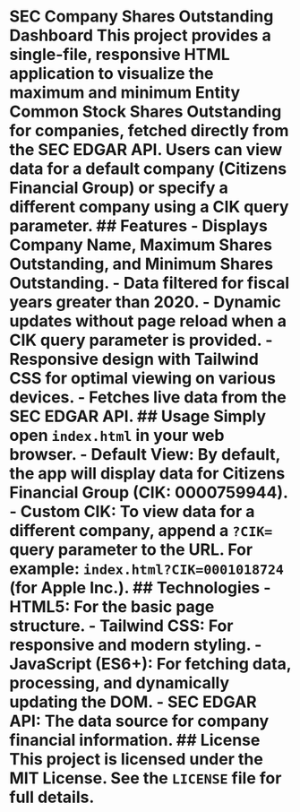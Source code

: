 # SEC Company Shares Outstanding Dashboard This project provides a single-file, responsive HTML application to visualize the maximum and minimum Entity Common Stock Shares Outstanding for companies, fetched directly from the SEC EDGAR API. Users can view data for a default company (Citizens Financial Group) or specify a different company using a CIK query parameter. ## Features - Displays Company Name, Maximum Shares Outstanding, and Minimum Shares Outstanding. - Data filtered for fiscal years greater than 2020. - Dynamic updates without page reload when a CIK query parameter is provided. - Responsive design with Tailwind CSS for optimal viewing on various devices. - Fetches live data from the SEC EDGAR API. ## Usage Simply open `index.html` in your web browser. - **Default View:** By default, the app will display data for Citizens Financial Group (CIK: 0000759944). - **Custom CIK:** To view data for a different company, append a `?CIK=` query parameter to the URL. For example: `index.html?CIK=0001018724` (for Apple Inc.). ## Technologies - **HTML5:** For the basic page structure. - **Tailwind CSS:** For responsive and modern styling. - **JavaScript (ES6+):** For fetching data, processing, and dynamically updating the DOM. - **SEC EDGAR API:** The data source for company financial information. ## License This project is licensed under the MIT License. See the `LICENSE` file for full details.